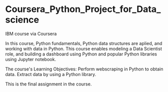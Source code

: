 # Coursera_Python_Project_for_Data_science
IBM course via Coursera

In this course, Python fundamentals, Python data structures are aplied, and working with data in Python.
This course enables modeling a Data Scientist role, and building a dashboard using Python and popular Python libraries using Jupyter notebook.

The course's Learning Objectives:
Perform webscraping in Python to obtain data.
Extract data by using a Python library.

This is the final assignment in the course.
